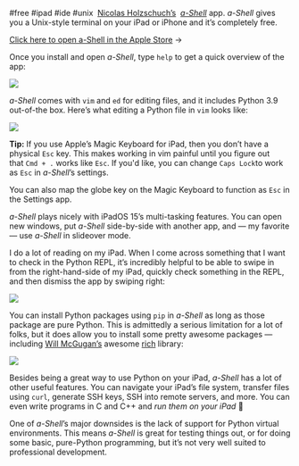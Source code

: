 #free #ipad #ide #unix 
 [Nicolas Holzschuch’s](https://github.com/holzschu)  _[_a-Shell_](https://holzschu.github.io/a-Shell_iOS/)_ app. _a-Shell_ gives you a Unix-style terminal on your iPad or iPhone and it’s completely free.

[Click here to open a-Shell in the Apple Store](https://apps.apple.com/us/app/a-shell/id1473805438) →

Once you install and open _a-Shell_, type `help` to get a quick overview of the app:

![](https://davidamos.dev/content/images/2022/01/349206BA-BB7A-4605-A9DE-9F74019AA23E.png)

_a-Shell_ comes with `vim` and `ed` for editing files, and it includes Python 3.9 out-of-the box. Here’s what editing a Python file in `vim` looks like:

![](https://davidamos.dev/content/images/2022/01/8AD7C719-545E-471A-8961-F4A9CA44C076.png)

**Tip:** If you use Apple’s Magic Keyboard for iPad, then you don’t have a physical `Esc` key. This makes working in vim painful until you figure out that `Cmd + .` works like `Esc`. If you'd like, you can change `Caps Lock`to work as `Esc` in _a-Shell_’s settings.  
  
You can also map the globe key on the Magic Keyboard to function as `Esc` in the Settings app.

_a-Shell_ plays nicely with iPadOS 15’s multi-tasking features. You can open new windows, put _a-Shell_ side-by-side with another app, and — my favorite — use _a-Shell_ in slideover mode.

I do a lot of reading on my iPad. When I come across something that I want to check in the Python REPL, it’s incredibly helpful to be able to swipe in from the right-hand-side of my iPad, quickly check something in the REPL, and then dismiss the app by swiping right:

![](https://davidamos.dev/content/images/2022/01/B8CCB8BE-7EEF-4837-9081-2A3745B01800.png)

You can install Python packages using `pip` in _a-Shell_ as long as those package are pure Python. This is admittedly a serious limitation for a lot of folks, but it does allow you to install some pretty awesome packages — including [Will McGugan’s](https://twitter.com/willmcgugan) awesome [rich](https://github.com/Textualize/rich) library:

![](https://davidamos.dev/content/images/2022/01/95207A61-DF25-4881-97AE-7E45F42779CE.png)

Besides being a great way to use Python on your iPad, _a-Shell_ has a lot of other useful features. You can navigate your iPad’s file system, transfer files using `curl`, generate SSH keys, SSH into remote servers, and more. You can even write programs in C and C++ and _run them on your iPad_ 🤯

One of _a-Shell_’s major downsides is the lack of support for Python virtual environments. This means _a-Shell_ is great for testing things out, or for doing some basic, pure-Python programming, but it’s not very well suited to professional development.